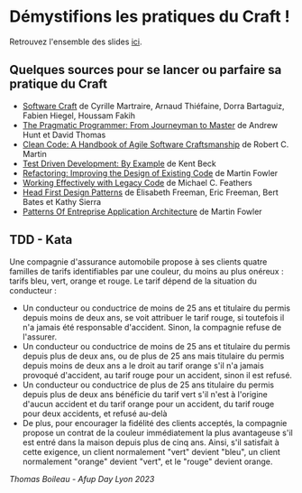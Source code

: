 # Démystifions les pratiques du Craft !

Retrouvez l'ensemble des slides [ici](Slides.pdf).

## Quelques sources pour se lancer ou parfaire sa pratique du Craft
- [Software Craft](https://www.dunod.com/sciences-techniques/software-craft-tdd-clean-code-et-autres-pratiques-essentielles) de Cyrille Martraire, Arnaud Thiéfaine, Dorra Bartaguiz, Fabien Hiegel, Houssam Fakih
- [The Pragmatic Programmer: From Journeyman to Master](https://www.amazon.com/Pragmatic-Programmer-Journeyman-Master/dp/020161622X) de Andrew Hunt et David Thomas
- [Clean Code: A Handbook of Agile Software Craftsmanship](https://www.amazon.fr/Clean-Code-Handbook-Software-Craftsmanship/dp/0132350882) de Robert C. Martin
- [Test Driven Development: By Example](https://www.amazon.fr/Test-Driven-Development-Kent-Beck/dp/0321146530) de Kent Beck
- [Refactoring: Improving the Design of Existing Code](https://www.amazon.com/Refactoring-Improving-Existing-Addison-Wesley-Signature-dp-0134757599/dp/0134757599/ref=dp_ob_title_bk) de Martin Fowler
- [Working Effectively with Legacy Code](https://www.amazon.fr/FEATHERS-WORK-EFFECT-LEG-CODE/dp/0131177052/ref=sr_1_1?qid=1578305602&refinements=p_27%3AMichael+Feathers&s=english-books&sr=1-1&text=Michael+Feathers) de Michael C. Feathers
- [Head First Design Patterns](https://www.amazon.fr/First-Design-Patterns-Elisabeth-Freeman/dp/0596007124/ref=sr_1_1?qid=1578305892&refinements=p_27%3AElisabeth+Freeman&s=english-books&sr=1-1&text=Elisabeth+Freeman) de Elisabeth Freeman, Eric Freeman, Bert Bates et Kathy Sierra
- [Patterns Of Entreprise Application Architecture](https://www.amazon.fr/Patterns-Enterprise-Application-Architecture-d%C2%B4Espagne/dp/B0073R93MO/ref=asap_bc?ie=UTF8) de Martin Fowler

## TDD - Kata
Une compagnie d'assurance automobile propose à ses clients quatre familles de tarifs identifiables par une couleur, du moins au plus onéreux : tarifs bleu, vert, orange et rouge. Le tarif dépend de la situation du conducteur :
* Un conducteur ou conductrice de moins de 25 ans et titulaire du permis depuis moins de deux ans, se voit attribuer le tarif rouge, si toutefois il n'a jamais été responsable d'accident. Sinon, la compagnie refuse de l'assurer.
* Un conducteur ou conductrice de moins de 25 ans et titulaire du permis depuis plus de deux ans, ou de plus de 25 ans mais titulaire du permis depuis moins de deux ans a le droit au tarif orange s'il n'a jamais provoqué d'accident, au tarif rouge pour un accident, sinon il est refusé.
* Un conducteur ou conductrice de plus de 25 ans titulaire du permis depuis plus de deux ans bénéficie du tarif vert s'il n'est à l'origine d'aucun accident et du tarif orange pour un accident, du tarif rouge pour deux accidents, et refusé au-delà
* De plus, pour encourager la fidélité des clients acceptés, la compagnie propose un contrat de la couleur immédiatement la plus avantageuse s'il est entré dans la maison depuis plus de cinq ans. Ainsi, s'il satisfait à cette exigence, un client normalement "vert" devient "bleu", un client normalement "orange" devient "vert", et le "rouge" devient orange.

*Thomas Boileau - Afup Day Lyon 2023*
